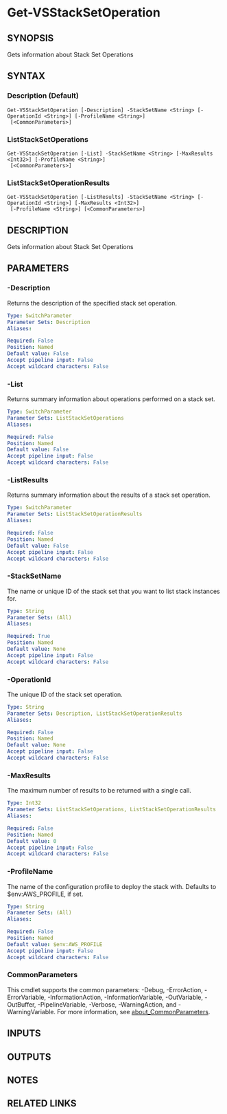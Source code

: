 # Get-VSStackSetOperation

## SYNOPSIS
Gets information about Stack Set Operations

## SYNTAX

### Description (Default)
```
Get-VSStackSetOperation [-Description] -StackSetName <String> [-OperationId <String>] [-ProfileName <String>]
 [<CommonParameters>]
```

### ListStackSetOperations
```
Get-VSStackSetOperation [-List] -StackSetName <String> [-MaxResults <Int32>] [-ProfileName <String>]
 [<CommonParameters>]
```

### ListStackSetOperationResults
```
Get-VSStackSetOperation [-ListResults] -StackSetName <String> [-OperationId <String>] [-MaxResults <Int32>]
 [-ProfileName <String>] [<CommonParameters>]
```

## DESCRIPTION
Gets information about Stack Set Operations

## PARAMETERS

### -Description
Returns the description of the specified stack set operation.

```yaml
Type: SwitchParameter
Parameter Sets: Description
Aliases:

Required: False
Position: Named
Default value: False
Accept pipeline input: False
Accept wildcard characters: False
```

### -List
Returns summary information about operations performed on a stack set.

```yaml
Type: SwitchParameter
Parameter Sets: ListStackSetOperations
Aliases:

Required: False
Position: Named
Default value: False
Accept pipeline input: False
Accept wildcard characters: False
```

### -ListResults
Returns summary information about the results of a stack set operation.

```yaml
Type: SwitchParameter
Parameter Sets: ListStackSetOperationResults
Aliases:

Required: False
Position: Named
Default value: False
Accept pipeline input: False
Accept wildcard characters: False
```

### -StackSetName
The name or unique ID of the stack set that you want to list stack instances for.

```yaml
Type: String
Parameter Sets: (All)
Aliases:

Required: True
Position: Named
Default value: None
Accept pipeline input: False
Accept wildcard characters: False
```

### -OperationId
The unique ID of the stack set operation.

```yaml
Type: String
Parameter Sets: Description, ListStackSetOperationResults
Aliases:

Required: False
Position: Named
Default value: None
Accept pipeline input: False
Accept wildcard characters: False
```

### -MaxResults
The maximum number of results to be returned with a single call.

```yaml
Type: Int32
Parameter Sets: ListStackSetOperations, ListStackSetOperationResults
Aliases:

Required: False
Position: Named
Default value: 0
Accept pipeline input: False
Accept wildcard characters: False
```

### -ProfileName
The name of the configuration profile to deploy the stack with.
Defaults to $env:AWS_PROFILE, if set.

```yaml
Type: String
Parameter Sets: (All)
Aliases:

Required: False
Position: Named
Default value: $env:AWS_PROFILE
Accept pipeline input: False
Accept wildcard characters: False
```

### CommonParameters
This cmdlet supports the common parameters: -Debug, -ErrorAction, -ErrorVariable, -InformationAction, -InformationVariable, -OutVariable, -OutBuffer, -PipelineVariable, -Verbose, -WarningAction, and -WarningVariable. For more information, see [about_CommonParameters](http://go.microsoft.com/fwlink/?LinkID=113216).

## INPUTS

## OUTPUTS

## NOTES

## RELATED LINKS
